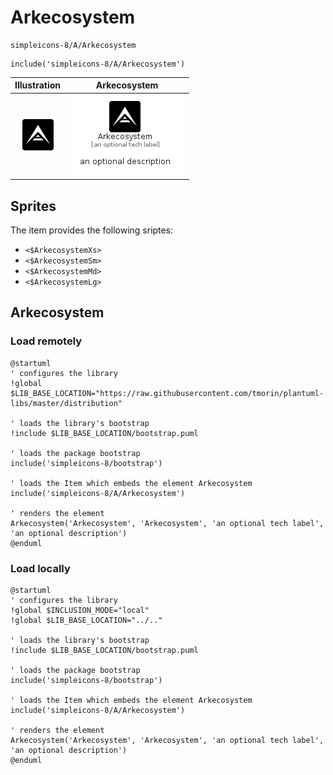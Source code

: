 # Arkecosystem


```text
simpleicons-8/A/Arkecosystem
```

```text
include('simpleicons-8/A/Arkecosystem')
```



| Illustration | Arkecosystem |
| :---: | :---: |
| ![illustration for Illustration](../../simpleicons-8/A/Arkecosystem.png) | ![illustration for Arkecosystem](../../simpleicons-8/A/Arkecosystem.Local.png) |



## Sprites
The item provides the following sriptes:

- `<$ArkecosystemXs>`
- `<$ArkecosystemSm>`
- `<$ArkecosystemMd>`
- `<$ArkecosystemLg>`





## Arkecosystem

### Load remotely
```plantuml
@startuml
' configures the library
!global $LIB_BASE_LOCATION="https://raw.githubusercontent.com/tmorin/plantuml-libs/master/distribution"

' loads the library's bootstrap
!include $LIB_BASE_LOCATION/bootstrap.puml

' loads the package bootstrap
include('simpleicons-8/bootstrap')

' loads the Item which embeds the element Arkecosystem
include('simpleicons-8/A/Arkecosystem')

' renders the element
Arkecosystem('Arkecosystem', 'Arkecosystem', 'an optional tech label', 'an optional description')
@enduml
```

### Load locally
```plantuml
@startuml
' configures the library
!global $INCLUSION_MODE="local"
!global $LIB_BASE_LOCATION="../.."

' loads the library's bootstrap
!include $LIB_BASE_LOCATION/bootstrap.puml

' loads the package bootstrap
include('simpleicons-8/bootstrap')

' loads the Item which embeds the element Arkecosystem
include('simpleicons-8/A/Arkecosystem')

' renders the element
Arkecosystem('Arkecosystem', 'Arkecosystem', 'an optional tech label', 'an optional description')
@enduml
```


